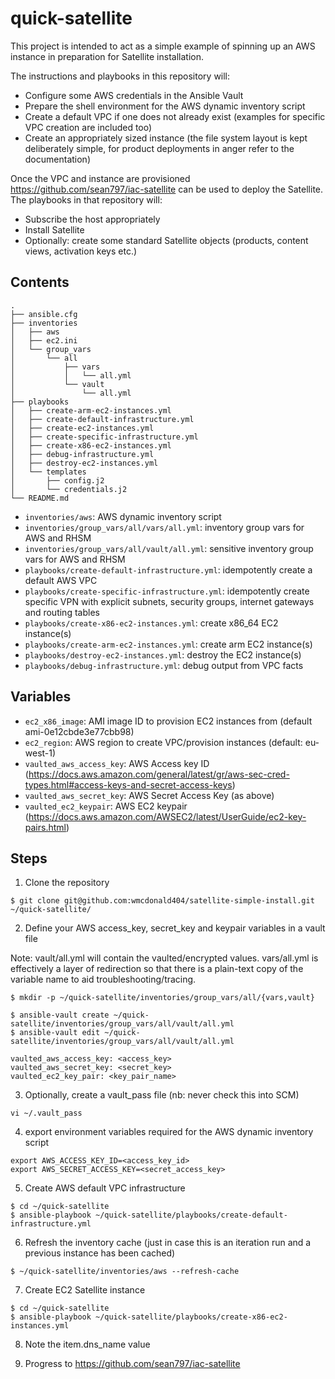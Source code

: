 # quick-satellite

This project is intended to act as a simple example of spinning up an AWS instance in preparation for Satellite installation.

The instructions and playbooks in this repository will:

- Configure some AWS credentials in the Ansible Vault
- Prepare the shell environment for the AWS dynamic inventory script
- Create a default VPC if one does not already exist (examples for specific VPC creation are included too)
- Create an appropriately sized instance (the file system layout is kept deliberately simple, for product deployments in anger refer to the documentation)

Once the VPC and instance are provisioned https://github.com/sean797/iac-satellite can be used to deploy the Satellite. The playbooks in that repository will:

- Subscribe the host appropriately
- Install Satellite
- Optionally: create some standard Satellite objects (products, content views, activation keys etc.)

## Contents

```
.
├── ansible.cfg
├── inventories
│   ├── aws
│   ├── ec2.ini
│   └── group_vars
│       └── all
│           ├── vars
│           │   └── all.yml
│           └── vault
│               └── all.yml
├── playbooks
│   ├── create-arm-ec2-instances.yml
│   ├── create-default-infrastructure.yml
│   ├── create-ec2-instances.yml
│   ├── create-specific-infrastructure.yml
│   ├── create-x86-ec2-instances.yml
│   ├── debug-infrastructure.yml
│   ├── destroy-ec2-instances.yml
│   └── templates
│       ├── config.j2
│       └── credentials.j2
└── README.md
```

- `inventories/aws`: AWS dynamic inventory script
- `inventories/group_vars/all/vars/all.yml`: inventory group vars for AWS and RHSM
- `inventories/group_vars/all/vault/all.yml`: sensitive inventory group vars for AWS and RHSM
- `playbooks/create-default-infrastructure.yml`: idempotently create a default AWS VPC 
- `playbooks/create-specific-infrastructure.yml`: idempotently create specific VPN with explicit subnets, security groups, internet gateways and routing tables
- `playbooks/create-x86-ec2-instances.yml`: create x86_64 EC2 instance(s)
- `playbooks/create-arm-ec2-instances.yml`: create arm EC2 instance(s)
- `playbooks/destroy-ec2-instances.yml`: destroy the EC2 instance(s)
- `playbooks/debug-infrastructure.yml`: debug output from VPC facts

## Variables

- `ec2_x86_image`: AMI image ID to provision EC2 instances from (default ami-0e12cbde3e77cbb98) 
- `ec2_region`: AWS region to create VPC/provision instances (default: eu-west-1)
- `vaulted_aws_access_key`: AWS Access key ID (https://docs.aws.amazon.com/general/latest/gr/aws-sec-cred-types.html#access-keys-and-secret-access-keys)
- `vaulted_aws_secret_key`: AWS Secret Access Key (as above)
- `vaulted_ec2_keypair`: AWS EC2 keypair (https://docs.aws.amazon.com/AWSEC2/latest/UserGuide/ec2-key-pairs.html)

## Steps
1. Clone the repository
```
$ git clone git@github.com:wmcdonald404/satellite-simple-install.git ~/quick-satellite/
```

2. Define your AWS access_key, secret_key and keypair variables in a vault file

Note: vault/all.yml will contain the vaulted/encrypted values.  vars/all.yml is effectively a layer of redirection so that there is a plain-text copy of the variable name to aid troubleshooting/tracing.

```
$ mkdir -p ~/quick-satellite/inventories/group_vars/all/{vars,vault}

$ ansible-vault create ~/quick-satellite/inventories/group_vars/all/vault/all.yml
$ ansible-vault edit ~/quick-satellite/inventories/group_vars/all/vault/all.yml

vaulted_aws_access_key: <access_key>
vaulted_aws_secret_key: <secret_key>
vaulted_ec2_key_pair: <key_pair_name>
```
3. Optionally, create a vault_pass file (nb: never check this into SCM)
```
vi ~/.vault_pass
```
4. export environment variables required for the AWS dynamic inventory script
```
export AWS_ACCESS_KEY_ID=<access_key_id>
export AWS_SECRET_ACCESS_KEY=<secret_access_key>
```
5. Create AWS default VPC infrastructure
```
$ cd ~/quick-satellite
$ ansible-playbook ~/quick-satellite/playbooks/create-default-infrastructure.yml
```
6. Refresh the inventory cache (just in case this is an iteration run and a previous instance has been cached)
```
$ ~/quick-satellite/inventories/aws --refresh-cache
```
7. Create EC2 Satellite instance
```
$ cd ~/quick-satellite
$ ansible-playbook ~/quick-satellite/playbooks/create-x86-ec2-instances.yml
```
8. Note the item.dns_name value

9. Progress to https://github.com/sean797/iac-satellite
